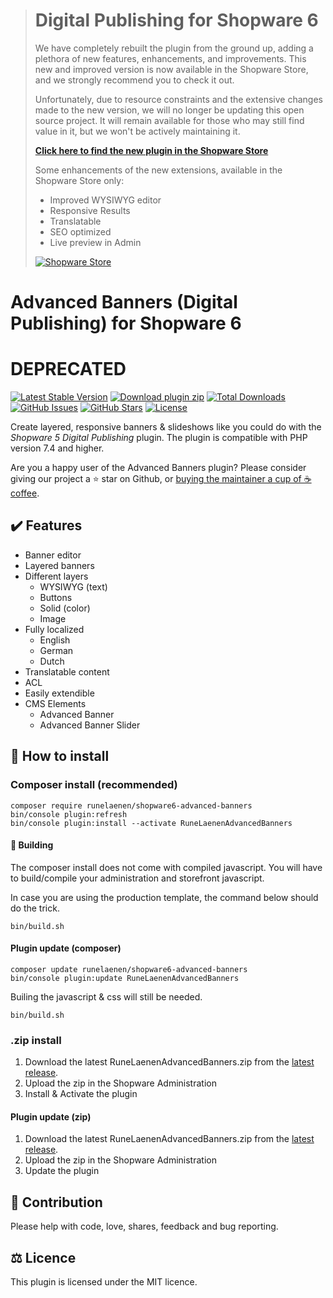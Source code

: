 > # Digital Publishing for Shopware 6
> 
> We have completely rebuilt the plugin from the ground up, adding a plethora of new features, enhancements, and improvements. This new and improved version is now available in the Shopware Store, and we strongly recommend you to check it out.
> 
> Unfortunately, due to resource constraints and the extensive changes made to the new version, we will no longer be updating this open source project. It will remain available for those who may still find value in it, but we won't be actively maintaining it.
>
> **[Click here to find the new plugin in the Shopware Store](https://store.shopware.com/en/laene89843170115m/digital-publishing-advanced-banners.html)**
> 
> Some enhancements of the new extensions, available in the Shopware Store only:
> - Improved WYSIWYG editor
> - Responsive Results
> - Translatable
> - SEO optimized
> - Live preview in Admin
> 
> [![Shopware Store](https://store.shopware.com/media/image/56/2e/ea/file62d5bd7dc9a76_600x600.jpg)](https://store.shopware.com/en/laene89843170115m/digital-publishing-advanced-banners.html)



# Advanced Banners (Digital Publishing) for Shopware 6

# DEPRECATED

[![Latest Stable Version](https://img.shields.io/github/v/release/runelaenen/shopware6-advanced-banners?color=lightblue&label=stable&logo=github)](//packagist.org/packages/runelaenen/shopware6-advanced-banners)
[![Download plugin zip](https://img.shields.io/github/v/release/runelaenen/shopware6-advanced-banners.svg?label=.zip%20download&logo=github)](https://github.com/runelaenen/shopware6-advanced-banners/releases/latest)
[![Total Downloads](https://img.shields.io/packagist/dt/runelaenen/shopware6-advanced-banners?label=packagist%20downloads&logo=composer)](//packagist.org/packages/runelaenen/shopware6-advanced-banners)
[![GitHub Issues](https://img.shields.io/github/issues/runelaenen/shopware6-advanced-banners?logo=github)](https://github.com/runelaenen/shopware6-advanced-banners/issues)
[![GitHub Stars](https://img.shields.io/github/stars/runelaenen/shopware6-advanced-banners?logo=github)](https://github.com/runelaenen/shopware6-advanced-banners/stargazers)
[![License](https://poser.pugx.org/runelaenen/shopware6-advanced-banners/license)](//packagist.org/packages/runelaenen/shopware6-advanced-banners)

Create layered, responsive banners & slideshows like you could do with the _Shopware 5 Digital Publishing_ plugin.
The plugin is compatible with PHP version 7.4 and higher.

Are you a happy user of the Advanced Banners plugin? Please consider giving our project a ⭐️ star on Github, or [buying the maintainer a cup of ☕️ coffee](https://www.buymeacoffee.com/runelaenen).

## ✔️ Features
 - Banner editor
 - Layered banners
 - Different layers
   - WYSIWYG (text)
   - Buttons
   - Solid (color)
   - Image
 - Fully localized
   - English
   - German
   - Dutch
 - Translatable content
 - ACL
 - Easily extendible
 - CMS Elements
    - Advanced Banner
    - Advanced Banner Slider
    
## 🚀 How to install
### Composer install (recommended)
```
composer require runelaenen/shopware6-advanced-banners
bin/console plugin:refresh
bin/console plugin:install --activate RuneLaenenAdvancedBanners
```
#### 🔨 Building
The composer install does not come with compiled javascript. You will have to build/compile your administration and storefront javascript. 

In case you are using the production template, the command below should do the trick.
```
bin/build.sh
```
#### Plugin update (composer)
```
composer update runelaenen/shopware6-advanced-banners
bin/console plugin:update RuneLaenenAdvancedBanners
```
Builing the javascript & css will still be needed.
```
bin/build.sh
```

### .zip install
1. Download the latest RuneLaenenAdvancedBanners.zip from the [latest release](https://github.com/runelaenen/shopware6-advanced-banners/releases/latest).
2. Upload the zip in the Shopware Administration
3. Install & Activate the plugin

#### Plugin update (zip)
1. Download the latest RuneLaenenAdvancedBanners.zip from the [latest release](https://github.com/runelaenen/shopware6-advanced-banners/releases/latest).
2. Upload the zip in the Shopware Administration
3. Update the plugin


## 👷‍ Contribution
Please help with code, love, shares, feedback and bug reporting.

## ⚖️ Licence
This plugin is licensed under the MIT licence.

